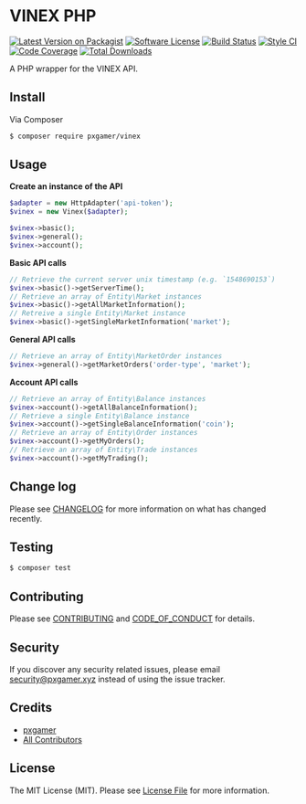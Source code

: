 # VINEX PHP

[![Latest Version on Packagist][ico-version]][link-packagist]
[![Software License][ico-license]](LICENSE.md)
[![Build Status][ico-travis]][link-travis]
[![Style CI][ico-styleci]][link-styleci]
[![Code Coverage][ico-code-quality]][link-code-quality]
[![Total Downloads][ico-downloads]][link-downloads]

A PHP wrapper for the VINEX API.

## Install

Via Composer

```bash
$ composer require pxgamer/vinex
```

## Usage

**Create an instance of the API**

```php
$adapter = new HttpAdapter('api-token');
$vinex = new Vinex($adapter);

$vinex->basic();
$vinex->general();
$vinex->account();
```

**Basic API calls**

```php
// Retrieve the current server unix timestamp (e.g. `1548690153`)
$vinex->basic()->getServerTime();
// Retrieve an array of Entity\Market instances
$vinex->basic()->getAllMarketInformation();
// Retreive a single Entity\Market instance
$vinex->basic()->getSingleMarketInformation('market');
```

**General API calls**

```php
// Retrieve an array of Entity\MarketOrder instances
$vinex->general()->getMarketOrders('order-type', 'market');
```

**Account API calls**

```php
// Retrieve an array of Entity\Balance instances
$vinex->account()->getAllBalanceInformation();
// Retrieve a single Entity\Balance instance
$vinex->account()->getSingleBalanceInformation('coin');
// Retrieve an array of Entity\Order instances
$vinex->account()->getMyOrders();
// Retrieve an array of Entity\Trade instances
$vinex->account()->getMyTrading();
```

## Change log

Please see [CHANGELOG](CHANGELOG.md) for more information on what has changed recently.

## Testing

```bash
$ composer test
```

## Contributing

Please see [CONTRIBUTING](.github/CONTRIBUTING.md) and [CODE_OF_CONDUCT](.github/CODE_OF_CONDUCT.md) for details.

## Security

If you discover any security related issues, please email security@pxgamer.xyz instead of using the issue tracker.

## Credits

- [pxgamer][link-author]
- [All Contributors][link-contributors]

## License

The MIT License (MIT). Please see [License File](LICENSE.md) for more information.

[ico-version]: https://img.shields.io/packagist/v/pxgamer/vinex.svg?style=flat-square
[ico-license]: https://img.shields.io/badge/license-MIT-brightgreen.svg?style=flat-square
[ico-travis]: https://img.shields.io/travis/pxgamer/vinex-php/master.svg?style=flat-square
[ico-styleci]: https://styleci.io/repos/167267153/shield
[ico-code-quality]: https://img.shields.io/codecov/c/github/pxgamer/vinex-php.svg?style=flat-square
[ico-downloads]: https://img.shields.io/packagist/dt/pxgamer/vinex.svg?style=flat-square

[link-packagist]: https://packagist.org/packages/pxgamer/vinex
[link-travis]: https://travis-ci.com/pxgamer/vinex-php
[link-styleci]: https://styleci.io/repos/167267153
[link-code-quality]: https://codecov.io/gh/pxgamer/vinex-php
[link-downloads]: https://packagist.org/packages/pxgamer/vinex
[link-author]: https://github.com/pxgamer
[link-contributors]: ../../contributors
